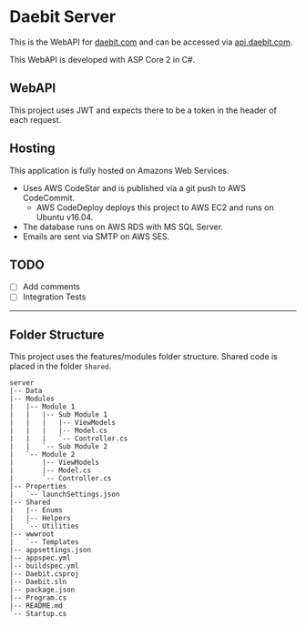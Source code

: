 # Daebit Server

This is the WebAPI for [daebit.com](https://daebit.com) and can be accessed via [api.daebit.com](https://api.daebit.com).

This WebAPI is developed with ASP Core 2 in C#.

## WebAPI

This project uses JWT and expects there to be a token in the header of each request.

## Hosting

This application is fully hosted on Amazons Web Services.

* Uses AWS CodeStar and is published via a git push to AWS CodeCommit.
  * AWS CodeDeploy deploys this project to AWS EC2 and runs on Ubuntu v16.04.
* The database runs on AWS RDS with MS SQL Server.
* Emails are sent via SMTP on AWS SES.

## TODO

* [ ] Add comments
* [ ] Integration Tests

---

## Folder Structure

This project uses the features/modules folder structure. Shared code is placed in the folder `Shared`.

```text
server
|-- Data
|-- Modules
|   |-- Module 1
|   |   |-- Sub Module 1
|   |   |   |-- ViewModels
|   |   |   |-- Model.cs
|   |   |   `-- Controller.cs
|   |   `-- Sub Module 2
|   `-- Module 2
|       |-- ViewModels
|       |-- Model.cs
|       `-- Controller.cs
|-- Properties
|   `-- launchSettings.json
|-- Shared
|   |-- Enums
|   |-- Helpers
|   `-- Utilities
|-- wwwroot
|   `-- Templates
|-- appsettings.json
|-- appspec.yml
|-- buildspec.yml
|-- Daebit.csproj
|-- Daebit.sln
|-- package.json
|-- Program.cs
|-- README.md
`-- Startup.cs
```